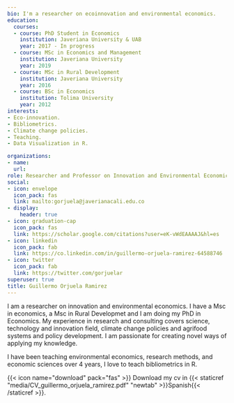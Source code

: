 ```yaml
---
bio: I'm a researcher on ecoinnovation and environmental economics.
education:
  courses:
  - course: PhD Student in Economics
    institution: Javeriana University & UAB
    year: 2017 - In progress
  - course: MSc in Economics and Management
    institution: Javeriana University
    year: 2019
  - course: MSc in Rural Development
    institution: Javeriana University
    year: 2016
  - course: BSc in Economics
    institution: Tolima University
    year: 2012
interests:
- Eco-innovation.
- Bibliometrics.
- Climate change policies.
- Teaching.
- Data Visualization in R.

organizations:
- name:
  url:
role: Researcher and Professor on Innovation and Environmental Economics.
social:
- icon: envelope
  icon_pack: fas
  link: mailto:gorjuela@javerianacali.edu.co
- display:
    header: true
- icon: graduation-cap
  icon_pack: fas
  link: https://scholar.google.com/citations?user=eK-vWdEAAAAJ&hl=es
- icon: linkedin
  icon_pack: fab
  link: https://co.linkedin.com/in/guillermo-orjuela-ramirez-64588746
- icon: twitter
  icon_pack: fab
  link: https://twitter.com/gorjuelar
superuser: true
title: Guillermo Orjuela Ramirez
---
```


I am a researcher on innovation and environmental economics. I have a Msc in economics, a Msc in Rural Developmet and I am doing my PhD in Economics. My experience in research and consulting covers science, technology and innovation field, climate change policies and agrifood systems and policy development. I am passionate for creating novel ways of applying my knowledge.

I have been teaching environmental economics, research methods, and economic sciences over 4 years, I love to teach bibliometrics in R. 

{{< icon name="download" pack="fas" >}} Download my cv in {{< staticref "media/CV_guillermo_orjuela_ramirez.pdf" "newtab" >}}Spanish{{< /staticref >}}.
